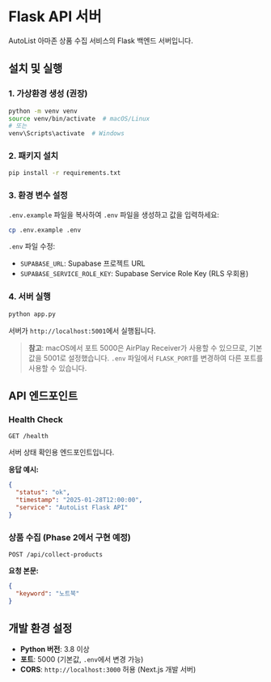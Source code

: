 # Flask API 서버

AutoList 아마존 상품 수집 서비스의 Flask 백엔드 서버입니다.

## 설치 및 실행

### 1. 가상환경 생성 (권장)

```bash
python -m venv venv
source venv/bin/activate  # macOS/Linux
# 또는
venv\Scripts\activate  # Windows
```

### 2. 패키지 설치

```bash
pip install -r requirements.txt
```

### 3. 환경 변수 설정

`.env.example` 파일을 복사하여 `.env` 파일을 생성하고 값을 입력하세요:

```bash
cp .env.example .env
```

`.env` 파일 수정:
- `SUPABASE_URL`: Supabase 프로젝트 URL
- `SUPABASE_SERVICE_ROLE_KEY`: Supabase Service Role Key (RLS 우회용)

### 4. 서버 실행

```bash
python app.py
```

서버가 `http://localhost:5001`에서 실행됩니다.

> **참고**: macOS에서 포트 5000은 AirPlay Receiver가 사용할 수 있으므로, 기본값을 5001로 설정했습니다. `.env` 파일에서 `FLASK_PORT`를 변경하여 다른 포트를 사용할 수 있습니다.

## API 엔드포인트

### Health Check

```
GET /health
```

서버 상태 확인용 엔드포인트입니다.

**응답 예시:**
```json
{
  "status": "ok",
  "timestamp": "2025-01-28T12:00:00",
  "service": "AutoList Flask API"
}
```

### 상품 수집 (Phase 2에서 구현 예정)

```
POST /api/collect-products
```

**요청 본문:**
```json
{
  "keyword": "노트북"
}
```

## 개발 환경 설정

- **Python 버전**: 3.8 이상
- **포트**: 5000 (기본값, `.env`에서 변경 가능)
- **CORS**: `http://localhost:3000` 허용 (Next.js 개발 서버)

